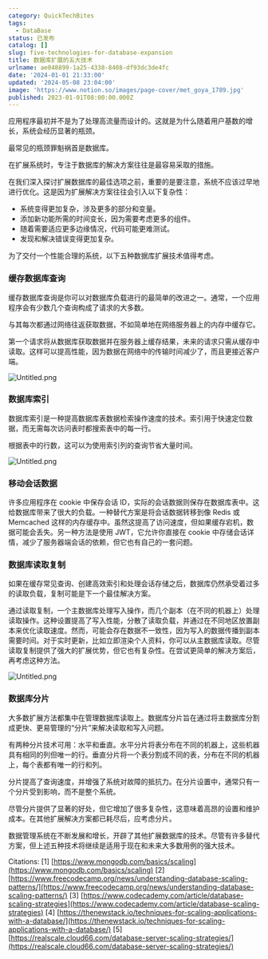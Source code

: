 ```yaml
---
category: QuickTechBites
tags:
  - DataBase
status: 已发布
catalog: []
slug: five-technologies-for-database-expansion
title: 数据库扩展的五大技术
urlname: ae048899-1a25-4338-8408-df93dc3de4fc
date: '2024-01-01 21:33:00'
updated: '2024-05-08 23:04:00'
image: 'https://www.notion.so/images/page-cover/met_goya_1789.jpg'
published: 2023-01-01T08:00:00.000Z
---
```


应用程序最初并不是为了处理高流量而设计的。这就是为什么随着用户基数的增长，系统会经历显著的瓶颈。


最常见的瓶颈罪魁祸首是数据库。


在扩展系统时，专注于数据库的解决方案往往是最容易采取的措施。


在我们深入探讨扩展数据库的最佳选项之前，重要的是要注意，系统不应该过早地进行优化。这是因为扩展解决方案往往会引入以下复杂性：

- 系统变得更加复杂，涉及更多的部分和变量。
- 添加新功能所需的时间变长，因为需要考虑更多的组件。
- 随着需要适应更多边缘情况，代码可能更难测试。
- 发现和解决错误变得更加复杂。

为了交付一个性能合理的系统，以下五种数据库扩展技术值得考虑。


### **缓存数据库查询**


缓存数据库查询是你可以对数据库负载进行的最简单的改进之一。通常，一个应用程序会有少数几个查询构成了请求的大多数。


与其每次都通过网络往返获取数据，不如简单地在网络服务器上的内存中缓存它。


第一个请求将从数据库获取数据并在服务器上缓存结果，未来的请求只需从缓存中读取。这样可以提高性能，因为数据在网络中的传输时间减少了，而且更接近客户端。


![Untitled.png](https://prod-files-secure.s3.us-west-2.amazonaws.com/5d24fe63-e567-4804-86f9-9fdc62e13082/90ccd300-8cb4-4392-a93f-76f7d0b7f352/Untitled.png?X-Amz-Algorithm=AWS4-HMAC-SHA256&X-Amz-Content-Sha256=UNSIGNED-PAYLOAD&X-Amz-Credential=ASIAZI2LB466U42JOAEQ%2F20250215%2Fus-west-2%2Fs3%2Faws4_request&X-Amz-Date=20250215T053609Z&X-Amz-Expires=3600&X-Amz-Security-Token=IQoJb3JpZ2luX2VjEBYaCXVzLXdlc3QtMiJHMEUCIQCAECKUzddGpIG%2BY9L6MANfy7jnEQm0ZG%2BXexvu0d79NQIgD1xB76TUFB8calfeeTIY%2Bdqfpuwqkw3qxSfJj%2FFqh2oq%2FwMIPxAAGgw2Mzc0MjMxODM4MDUiDFHGjnEa3TphN3RHTSrcA7X19RcBk5Ns8opXnbqNnH7101jbWMr%2BLg%2BnMyubMwP3ny1bripz94xECDs%2BjMdioD6t7ThDbXrS2%2BTntCDFrfBsjBajB3xw%2FrO2iLaehvHfeCkF8RrhwMwZTwMXYR2hK8N%2FUR1HilArjtimASBes13vYl%2F2ZECorpGndnOfn8Q16%2BC1W9KkfOLs4g5S9M%2BhYx8he6hy6qaoKo9wBFcwHSLuOniPFc02O4zqBG3w1v5qhYix4BRR0bXjkrhMvCLRaIChSLCI0JqwFcWpef0%2FEQaqsFs%2BCWgu9LSsNS3iPyDC9Ef7YMAfgTmxxhaw%2FOmEw8yv21JdYqJYcZRz9zaWKsvIlg2wyNi8oABk4oYuldh%2B0rj7AecyvKcyIKP1PGEKg5XiwViKhKJrobpauH5%2BEKDY45idcnsev9fg0e8dJkVIBrs09HwNPaBCbANdoLIO1xRdYHa%2Fgvt0mqzY9FmjGDtBdASj59qNQcLKUmuz%2F7HD9lGfdhydD%2FpQ%2BUVinNqqlB%2B%2BlBx81f8NBDibWImd7yEpduvEcqFJJWvP%2Bt6uquvW3IDasVyABVNYc7WmeFDMdwDMYoGrLV%2Fz9PkFWrqFwlgPSKeL4CapKLkwG6tr7CjA5DHkyU4RGttOYl%2BdMJ7LwL0GOqUBOwk51dYCCgFRwxFOQN7Yy50QgVagzlsmchdT1e7SPzZgJphOaHMe9eclHJIdi9JVtwC%2Fg%2FwiIoW8VBmo9NKnTKUPfGno%2FtxsexJWmEZHRfjlFhwp9FUQ9vTkkHd2ZmO%2BCLmBvL7EZ9GcrHQiUJqr5irJUMZa9rsGpzkiVVy8U8%2FElBCVUXtZ2lVQVa7lVvPqvSuMPM0cIAX5J8Jnh%2BsY3hQ8a1lu&X-Amz-Signature=b777cccdcc7191adf5f1c7c1f11ac35895e59d23d4fc8cd94298ee0bec04caa1&X-Amz-SignedHeaders=host&x-id=GetObject)


### **数据库索引**


数据库索引是一种提高数据库表数据检索操作速度的技术。索引用于快速定位数据，而无需每次访问表时都搜索表中的每一行。


根据表中的行数，这可以为使用索引列的查询节省大量时间。


![Untitled.png](https://prod-files-secure.s3.us-west-2.amazonaws.com/5d24fe63-e567-4804-86f9-9fdc62e13082/d4109739-24f9-4adf-abd6-8eec0d12f3c8/Untitled.png?X-Amz-Algorithm=AWS4-HMAC-SHA256&X-Amz-Content-Sha256=UNSIGNED-PAYLOAD&X-Amz-Credential=ASIAZI2LB466U42JOAEQ%2F20250215%2Fus-west-2%2Fs3%2Faws4_request&X-Amz-Date=20250215T053609Z&X-Amz-Expires=3600&X-Amz-Security-Token=IQoJb3JpZ2luX2VjEBYaCXVzLXdlc3QtMiJHMEUCIQCAECKUzddGpIG%2BY9L6MANfy7jnEQm0ZG%2BXexvu0d79NQIgD1xB76TUFB8calfeeTIY%2Bdqfpuwqkw3qxSfJj%2FFqh2oq%2FwMIPxAAGgw2Mzc0MjMxODM4MDUiDFHGjnEa3TphN3RHTSrcA7X19RcBk5Ns8opXnbqNnH7101jbWMr%2BLg%2BnMyubMwP3ny1bripz94xECDs%2BjMdioD6t7ThDbXrS2%2BTntCDFrfBsjBajB3xw%2FrO2iLaehvHfeCkF8RrhwMwZTwMXYR2hK8N%2FUR1HilArjtimASBes13vYl%2F2ZECorpGndnOfn8Q16%2BC1W9KkfOLs4g5S9M%2BhYx8he6hy6qaoKo9wBFcwHSLuOniPFc02O4zqBG3w1v5qhYix4BRR0bXjkrhMvCLRaIChSLCI0JqwFcWpef0%2FEQaqsFs%2BCWgu9LSsNS3iPyDC9Ef7YMAfgTmxxhaw%2FOmEw8yv21JdYqJYcZRz9zaWKsvIlg2wyNi8oABk4oYuldh%2B0rj7AecyvKcyIKP1PGEKg5XiwViKhKJrobpauH5%2BEKDY45idcnsev9fg0e8dJkVIBrs09HwNPaBCbANdoLIO1xRdYHa%2Fgvt0mqzY9FmjGDtBdASj59qNQcLKUmuz%2F7HD9lGfdhydD%2FpQ%2BUVinNqqlB%2B%2BlBx81f8NBDibWImd7yEpduvEcqFJJWvP%2Bt6uquvW3IDasVyABVNYc7WmeFDMdwDMYoGrLV%2Fz9PkFWrqFwlgPSKeL4CapKLkwG6tr7CjA5DHkyU4RGttOYl%2BdMJ7LwL0GOqUBOwk51dYCCgFRwxFOQN7Yy50QgVagzlsmchdT1e7SPzZgJphOaHMe9eclHJIdi9JVtwC%2Fg%2FwiIoW8VBmo9NKnTKUPfGno%2FtxsexJWmEZHRfjlFhwp9FUQ9vTkkHd2ZmO%2BCLmBvL7EZ9GcrHQiUJqr5irJUMZa9rsGpzkiVVy8U8%2FElBCVUXtZ2lVQVa7lVvPqvSuMPM0cIAX5J8Jnh%2BsY3hQ8a1lu&X-Amz-Signature=658fc7fb14c07b6fb3383d6d79e0ce4c217149d002d1d2e0c4546473ec800b73&X-Amz-SignedHeaders=host&x-id=GetObject)


### **移动会话数据**


许多应用程序在 cookie 中保存会话 ID，实际的会话数据则保存在数据库表中。这给数据库带来了很大的负载。一种替代方案是将会话数据转移到像 Redis 或 Memcached 这样的内存缓存中。虽然这提高了访问速度，但如果缓存宕机，数据可能会丢失。另一种方法是使用 JWT，它允许你直接在 cookie 中存储会话详情，减少了服务器端会话的依赖，但它也有自己的一套问题。


### **数据库读取复制**


如果在缓存常见查询、创建高效索引和处理会话存储之后，数据库仍然承受着过多的读取负载，复制可能是下一个最佳解决方案。


通过读取复制，一个主数据库处理写入操作，而几个副本（在不同的机器上）处理读取操作。这种设置提高了写入性能，分散了读取负载，并通过在不同地区放置副本来优化读取速度。然而，可能会存在数据不一致性，因为写入的数据传播到副本需要时间。对于实时更新，比如立即渲染个人资料，你可以从主数据库读取。尽管读取复制提供了强大的扩展优势，但它也有复杂性。在尝试更简单的解决方案后，再考虑这种方法。


![Untitled.png](https://prod-files-secure.s3.us-west-2.amazonaws.com/5d24fe63-e567-4804-86f9-9fdc62e13082/24928cbe-8502-42c3-8c51-57b72171cc67/Untitled.png?X-Amz-Algorithm=AWS4-HMAC-SHA256&X-Amz-Content-Sha256=UNSIGNED-PAYLOAD&X-Amz-Credential=ASIAZI2LB466U42JOAEQ%2F20250215%2Fus-west-2%2Fs3%2Faws4_request&X-Amz-Date=20250215T053609Z&X-Amz-Expires=3600&X-Amz-Security-Token=IQoJb3JpZ2luX2VjEBYaCXVzLXdlc3QtMiJHMEUCIQCAECKUzddGpIG%2BY9L6MANfy7jnEQm0ZG%2BXexvu0d79NQIgD1xB76TUFB8calfeeTIY%2Bdqfpuwqkw3qxSfJj%2FFqh2oq%2FwMIPxAAGgw2Mzc0MjMxODM4MDUiDFHGjnEa3TphN3RHTSrcA7X19RcBk5Ns8opXnbqNnH7101jbWMr%2BLg%2BnMyubMwP3ny1bripz94xECDs%2BjMdioD6t7ThDbXrS2%2BTntCDFrfBsjBajB3xw%2FrO2iLaehvHfeCkF8RrhwMwZTwMXYR2hK8N%2FUR1HilArjtimASBes13vYl%2F2ZECorpGndnOfn8Q16%2BC1W9KkfOLs4g5S9M%2BhYx8he6hy6qaoKo9wBFcwHSLuOniPFc02O4zqBG3w1v5qhYix4BRR0bXjkrhMvCLRaIChSLCI0JqwFcWpef0%2FEQaqsFs%2BCWgu9LSsNS3iPyDC9Ef7YMAfgTmxxhaw%2FOmEw8yv21JdYqJYcZRz9zaWKsvIlg2wyNi8oABk4oYuldh%2B0rj7AecyvKcyIKP1PGEKg5XiwViKhKJrobpauH5%2BEKDY45idcnsev9fg0e8dJkVIBrs09HwNPaBCbANdoLIO1xRdYHa%2Fgvt0mqzY9FmjGDtBdASj59qNQcLKUmuz%2F7HD9lGfdhydD%2FpQ%2BUVinNqqlB%2B%2BlBx81f8NBDibWImd7yEpduvEcqFJJWvP%2Bt6uquvW3IDasVyABVNYc7WmeFDMdwDMYoGrLV%2Fz9PkFWrqFwlgPSKeL4CapKLkwG6tr7CjA5DHkyU4RGttOYl%2BdMJ7LwL0GOqUBOwk51dYCCgFRwxFOQN7Yy50QgVagzlsmchdT1e7SPzZgJphOaHMe9eclHJIdi9JVtwC%2Fg%2FwiIoW8VBmo9NKnTKUPfGno%2FtxsexJWmEZHRfjlFhwp9FUQ9vTkkHd2ZmO%2BCLmBvL7EZ9GcrHQiUJqr5irJUMZa9rsGpzkiVVy8U8%2FElBCVUXtZ2lVQVa7lVvPqvSuMPM0cIAX5J8Jnh%2BsY3hQ8a1lu&X-Amz-Signature=95141245ae12babe39beccf752c3d7e8ea220b7661467901ba16488e16502bd9&X-Amz-SignedHeaders=host&x-id=GetObject)


### **数据库分片**


大多数扩展方法都集中在管理数据库读取上。数据库分片旨在通过将主数据库分割成更快、更易管理的“分片”来解决读取和写入问题。


有两种分片技术可用：水平和垂直。水平分片将表分布在不同的机器上，这些机器具有相同的列但唯一的行。垂直分片将一个表分割成不同的表，分布在不同的机器上，每个表都有唯一的行和列。


分片提高了查询速度，并增强了系统对故障的抵抗力。在分片设置中，通常只有一个分片受到影响，而不是整个系统。


尽管分片提供了显著的好处，但它增加了很多复杂性，这意味着高昂的设置和维护成本。在其他扩展解决方案都已耗尽后，应考虑分片。


数据管理系统在不断发展和增长，开辟了其他扩展数据库的技术。尽管有许多替代方案，但上述五种技术将继续是适用于现在和未来大多数用例的强大技术。


Citations:
[1] [https://www.mongodb.com/basics/scaling](https://www.mongodb.com/basics/scaling)
[2] [https://www.freecodecamp.org/news/understanding-database-scaling-patterns/](https://www.freecodecamp.org/news/understanding-database-scaling-patterns/)
[3] [https://www.codecademy.com/article/database-scaling-strategies](https://www.codecademy.com/article/database-scaling-strategies)
[4] [https://thenewstack.io/techniques-for-scaling-applications-with-a-database/](https://thenewstack.io/techniques-for-scaling-applications-with-a-database/)
[5] [https://realscale.cloud66.com/database-server-scaling-strategies/](https://realscale.cloud66.com/database-server-scaling-strategies/)

